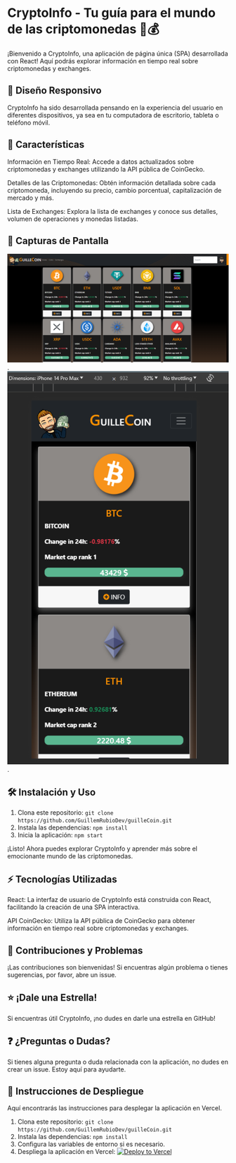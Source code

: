 # CryptoInfo - Tu guía para el mundo de las criptomonedas 🚀💰

¡Bienvenido a CryptoInfo, una aplicación de página única (SPA) desarrollada con React! Aquí podrás explorar información en tiempo real sobre criptomonedas y exchanges.

## 📱 Diseño Responsivo

CryptoInfo ha sido desarrollada pensando en la experiencia del usuario en diferentes dispositivos, ya sea en tu computadora de escritorio, tableta o teléfono móvil.

## 🚀 Características

Información en Tiempo Real: Accede a datos actualizados sobre criptomonedas y exchanges utilizando la API pública de CoinGecko.

Detalles de las Criptomonedas: Obtén información detallada sobre cada criptomoneda, incluyendo su precio, cambio porcentual, capitalización de mercado y más.

Lista de Exchanges: Explora la lista de exchanges y conoce sus detalles, volumen de operaciones y monedas listadas.

## 📸 Capturas de Pantalla

![Captura de Pantalla 1](/src/assets/captura1.png).
![Captura de Pantalla 2](/src/assets/captura2.png).

## 🛠️ Instalación y Uso

1. Clona este repositorio: `git clone https://github.com/GuillemRubioDev/guilleCoin.git`
2. Instala las dependencias: `npm install`
3. Inicia la aplicación: `npm start`

¡Listo! Ahora puedes explorar CryptoInfo y aprender más sobre el emocionante mundo de las criptomonedas.

## ⚡️ Tecnologías Utilizadas

React: La interfaz de usuario de CryptoInfo está construida con React, facilitando la creación de una SPA interactiva.

API CoinGecko: Utiliza la API pública de CoinGecko para obtener información en tiempo real sobre criptomonedas y exchanges.

## 🤝 Contribuciones y Problemas

¡Las contribuciones son bienvenidas! Si encuentras algún problema o tienes sugerencias, por favor, abre un issue.

## ⭐ ¡Dale una Estrella!

Si encuentras útil CryptoInfo, ¡no dudes en darle una estrella en GitHub!

## ❓ ¿Preguntas o Dudas?

Si tienes alguna pregunta o duda relacionada con la aplicación, no dudes en crear un issue. Estoy aquí para ayudarte.

## 🚀 Instrucciones de Despliegue

Aquí encontrarás las instrucciones para desplegar la aplicación en Vercel.

1. Clona este repositorio: `git clone https://github.com/GuillemRubioDev/guilleCoin.git`
2. Instala las dependencias: `npm install`
3. Configura las variables de entorno si es necesario.
4. Despliega la aplicación en Vercel: [![Deploy to Vercel](https://vercel.com/button)](https://vercel.com/import/project?template=https://github.com/GuillemRubioDev/guilleCoin)
